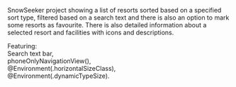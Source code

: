SnowSeeker project showing a list of resorts sorted based on a specified sort type, filtered based on a search text and there is also an option to mark some resorts as favourite. 
There is also detailed information about a selected resort and facilities with icons and descriptions.

Featuring:  
Search text bar,  
phoneOnlyNavigationView(),  
@Environment(\.horizontalSizeClass),  
@Environment(\.dynamicTypeSize).
